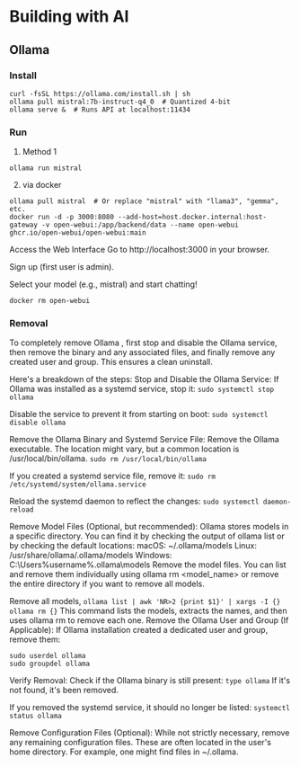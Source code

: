 # Building with AI

## Ollama

### Install
```
curl -fsSL https://ollama.com/install.sh | sh
ollama pull mistral:7b-instruct-q4_0  # Quantized 4-bit
ollama serve &  # Runs API at localhost:11434
```

### Run

1. Method 1
```
ollama run mistral
```
2. via docker
```
ollama pull mistral  # Or replace "mistral" with "llama3", "gemma", etc.
docker run -d -p 3000:8080 --add-host=host.docker.internal:host-gateway -v open-webui:/app/backend/data --name open-webui ghcr.io/open-webui/open-webui:main
```

Access the Web Interface
Go to http://localhost:3000 in your browser.

Sign up (first user is admin).

Select your model (e.g., mistral) and start chatting!

`docker rm open-webui`

### Removal
To completely remove Ollama , first stop and disable the Ollama service, then remove the binary and any associated files, and finally remove any created user and group. This ensures a clean uninstall. 

Here's a breakdown of the steps: 
Stop and Disable the Ollama Service:
If Ollama was installed as a systemd service, stop it:
`sudo systemctl stop ollama`

Disable the service to prevent it from starting on boot:
`sudo systemctl disable ollama`

Remove the Ollama Binary and Systemd Service File: 
Remove the Ollama executable. The location might vary, but a common location is /usr/local/bin/ollama. 
`sudo rm /usr/local/bin/ollama`

If you created a systemd service file, remove it:
`sudo rm /etc/systemd/system/ollama.service`

Reload the systemd daemon to reflect the changes:
`sudo systemctl daemon-reload`

Remove Model Files (Optional, but recommended):
Ollama stores models in a specific directory. You can find it by checking the output of ollama list or by checking the default locations:
macOS: ~/.ollama/models
Linux: /usr/share/ollama/.ollama/models
Windows: C:\Users\%username%\.ollama\models 
Remove the model files. You can list and remove them individually using ollama rm <model_name> or remove the entire directory if you want to remove all models. 

Remove all models,
`ollama list | awk 'NR>2 {print $1}' | xargs -I {} ollama rm {}`
This command lists the models, extracts the names, and then uses ollama rm to remove each one. 
Remove the Ollama User and Group (If Applicable):
If Ollama installation created a dedicated user and group, remove them:
```
sudo userdel ollama
sudo groupdel ollama
```
Verify Removal:
Check if the Ollama binary is still present:
`type ollama`
If it's not found, it's been removed. 

If you removed the systemd service, it should no longer be listed:
`systemctl status ollama`

Remove Configuration Files (Optional):
While not strictly necessary,  remove any remaining configuration files. These are often located in the user's home directory. For example, one might find files in ~/.ollama. 
